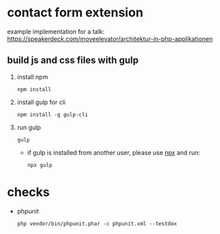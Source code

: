 # contact form extension 

example implementation for a talk: https://speakerdeck.com/moveelevator/architektur-in-php-applikationen

## build js and css files with gulp
1. install npm
    ```
    npm install
    ```
2. install gulp for cli
    ```
    npm install -g gulp-cli
    ```
3. run gulp
    ```
    gulp
    ``` 
    * if gulp is installed from another user, please use [npx](https://www.npmjs.com/package/npx) and run:
        ```
        npx gulp
        ``` 

# checks

* phpunit
    ```
    php vendor/bin/phpunit.phar -c phpunit.xml --testdox
    ```

